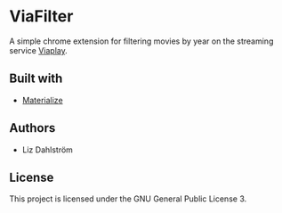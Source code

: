 # ViaFilter

A simple chrome extension for filtering movies by year on the streaming service [Viaplay](https://www.viaplay.se/).

## Built with

- [Materialize](https://materializecss.com/)

## Authors

- Liz Dahlström

## License

This project is licensed under the GNU General Public License 3.

